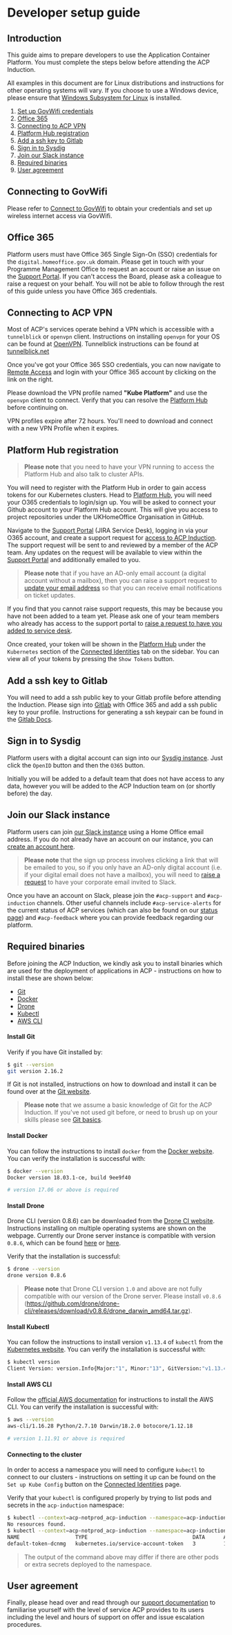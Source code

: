 # Developer setup guide
## Introduction

This guide aims to prepare developers to use the Application Container Platform. You must complete the steps below before attending the ACP Induction.

All examples in this document are for Linux distributions and instructions for other operating systems will vary. If you choose to use a Windows device, please ensure that [Windows Subsystem for Linux] is installed.

  1. [Set up GovWifi credentials](#connecting-to-govwifi)
  1. [Office 365](#office-365)
  1. [Connecting to ACP VPN](#connecting-to-acp-vpn)
  1. [Platform Hub registration](#platform-hub-registration)
  1. [Add a ssh key to Gitlab](#add-a-ssh-key-to-gitlab)
  1. [Sign in to Sysdig](#sign-in-to-sysdig)
  1. [Join our Slack instance](#join-our-slack-instance)
  1. [Required binaries](#required-binaries)
  1. [User agreement](#user-agreement)


## Connecting to GovWifi

Please refer to [Connect to GovWifi] to obtain your credentials and set up wireless internet access via GovWifi.

## Office 365

Platform users must have Office 365 Single Sign-On (SSO) credentials for the `digital.homeoffice.gov.uk` domain. Please get in touch with your Programme Management Office to request an account or raise an issue on the [Support Portal]. If you can't access the Board, please ask a colleague to raise a request on your behalf. You will not be able to follow through the rest of this guide unless you have Office 365 credentials.

## Connecting to ACP VPN

Most of ACP's services operate behind a VPN which is accessible with a `tunnelblick` or `openvpn` client. Instructions on installing `openvpn` for your OS can be found at [OpenVPN]. Tunnelblick instructions can be found at [tunnelblick.net](https://tunnelblick.net/)

Once you've got your Office 365 SSO credentials, you can now navigate to [Remote Access] and login with your Office 365 account by clicking on the link on the right.

Please download the VPN profile named **"Kube Platform"** and use the `openvpn` client to connect. Verify that you can resolve the [Platform Hub] before continuing on.

VPN profiles expire after 72 hours. You'll need to download and connect with a new VPN Profile when it expires.

## Platform Hub registration
> **Please note** that you need to have your VPN running to access the Platform Hub and also talk to cluster APIs.

You will need to register with the Platform Hub in order to gain access tokens for our Kubernetes clusters.
Head to [Platform Hub], you will need your O365 credentials to login/sign up. You will be asked to connect your Github account to your Platform Hub account. This will give you access to project repositories under the UKHomeOffice Organisation in GitHub.

Navigate to the [Support Portal] (JIRA Service Desk), logging in via your O365 account, and create a support request for [access to ACP Induction]. The support request will be sent to and reviewed by a member of the ACP team. Any updates on the request will be available to view within the [Support Portal] and additionally emailed to you.

> **Please note** that if you have an AD-only email account (a digital account without a mailbox), then you can raise a support request to [update your email address][update email request] so that you can receive email notifications on ticket updates.

If you find that you cannot raise support requests, this may be because you have not been added to a team yet. Please ask one of your team members who already has access to the support portal to [raise a request to have you added to service desk][add colleague to service desk].

Once created, your token will be shown in the [Platform Hub] under the `Kubernetes` section of the [Connected Identities] tab on the sidebar. You can view all of your tokens by pressing the `Show Tokens` button.

## Add a ssh key to Gitlab

You will need to add a ssh public key to your Gitlab profile before attending the Induction. Please sign into [Gitlab] with Office 365 and add a ssh public key to your profile. Instructions for generating a ssh keypair can be found in the [Gitlab Docs].

## Sign in to Sysdig

Platform users with a digital account can sign into our [Sysdig instance][sysdig]. Just click the `OpenID` button and then the `O365` button.

Initially you will be added to a default team that does not have access to any data, however you will be added to the ACP Induction team on (or shortly before) the day.

## Join our Slack instance

Platform users can join [our Slack instance][hod dsp slack] using a Home Office email address. If you do not already have an account on our instance, you can [create an account here][hod dsp slack sign up].

> **Please note** that the sign up process involves clicking a link that will be emailed to you, so if you only have an AD-only digital account (i.e. if your digital email does not have a mailbox), you will need to [raise a request][misc request form] to have your corporate email invited to Slack.

Once you have an account on Slack, please join the `#acp-support` and `#acp-induction` channels. Other useful channels include `#acp-service-alerts` for the current status of ACP services (which can also be found on our [status page][acp status page]) and `#acp-feedback` where you can provide feedback regarding our platform.

## Required binaries

Before joining the ACP Induction, we kindly ask you to install binaries which are used for the deployment of applications in ACP - instructions on how to install these are shown below:

  - [Git](#install-git)
  - [Docker](#install-docker)
  - [Drone](#install-drone)
  - [Kubectl](#install-kubectl)
  - [AWS CLI](#install-aws-cli)

#### Install Git

Verify if you have Git installed by:

```bash
$ git --version
git version 2.16.2
```

If Git is not installed, instructions on how to download and install it can be found over at the [Git website].

> **Please note** that we assume a basic knowledge of Git for the ACP Induction. If you've not used git before, or need to brush up on your skills please see [Git basics].

#### Install Docker

You can follow the instructions to install `docker` from the [Docker website]. You can verify the installation is successful with:

```bash
$ docker --version
Docker version 18.03.1-ce, build 9ee9f40

# version 17.06 or above is required
```

#### Install Drone

Drone CLI (version 0.8.6) can be downloaded from the [Drone CI website](https://docs.drone.io/cli/install/). Instructions installing on multiple operating systems are shown on the webpage. Currently our Drone server instance is compatible with version `0.8.6`, which can be found [here][drone cli github download] or [here][drone cli 0.8 docs].

Verify that the installation is successful:

```bash
$ drone --version
drone version 0.8.6
```

> **Please note** that Drone CLI version `1.0` and above are not fully compatible with our version of the Drone server. Please install `v0.8.6` (https://github.com/drone/drone-cli/releases/download/v0.8.6/drone_darwin_amd64.tar.gz).

#### Install Kubectl

You can follow the instructions to install version `v1.13.4` of `kubectl` from the [Kubernetes website][install kubectl]. You can verify the installation is successful with:

```bash
$ kubectl version
Client Version: version.Info{Major:"1", Minor:"13", GitVersion:"v1.13.4", GitCommit:"c27b913fddd1a6c480c229191a087698aa92f0b1", GitTreeState:"clean", BuildDate:"2019-02-28T13:37:52Z", GoVersion:"go1.11.5", Compiler:"gc", Platform:"linux/amd64"}
```

#### Install AWS CLI

Follow the [official AWS documentation] for instructions to install the AWS CLI. You can verify the installation is successful with:

```bash
$ aws --version
aws-cli/1.16.28 Python/2.7.10 Darwin/18.2.0 botocore/1.12.18

# version 1.11.91 or above is required
```

#### Connecting to the cluster

In order to access a namespace you will need to configure `kubectl` to connect to our clusters - instructions on setting it up can be found on the `Set up Kube Config` button on the [Connected Identities] page.

Verify that your `kubectl` is configured properly by trying to list pods and secrets in the `acp-induction` namespace:

```bash
$ kubectl --context=acp-notprod_acp-induction --namespace=acp-induction get pods
No resources found.
$ kubectl --context=acp-notprod_acp-induction --namespace=acp-induction get secrets
NAME                  TYPE                                  DATA      AGE
default-token-dcnmg   kubernetes.io/service-account-token   3         105d
```

> The output of the command above may differ if there are other pods or extra secrets deployed to the namespace.

## User agreement

Finally, please head over and read through our [support documentation] to familiarise yourself with the level of service ACP provides to its users including the level and hours of support on offer and issue escalation procedures.

[Remote Access]:https://access-acp.digital.homeoffice.gov.uk
[Windows Subsystem for Linux]:https://docs.microsoft.com/en-us/windows/wsl/about
[Connect to GovWifi]:https://www.gov.uk/government/collections/connect-to-govwifi
[OpenVPN]:https://openvpn.net/index.php/open-source/downloads.html
[Git website]:https://git-scm.com/
[Git basics]:https://git-scm.com/book/en/v2/Getting-Started-Git-Basics
[Gitlab]:https://gitlab.digital.homeoffice.gov.uk
[Gitlab Docs]:https://docs.gitlab.com/ee/ssh/
[Docker website]:https://docs.docker.com/engine/installation/
[install kubectl]:https://kubernetes.io/docs/tasks/tools/install-kubectl/
[Drone CI website]:http://docs.drone.io/cli-installation/
[releases page]:https://github.com/UKHomeOffice/kd/releases
[Platform Hub]:https://hub.acp.homeoffice.gov.uk/
[Support Portal]:https://support.acp.homeoffice.gov.uk/servicedesk
[access to ACP Induction]:https://support.acp.homeoffice.gov.uk/servicedesk/customer/portal/1/create/94
[Connected Identities]:https://hub.acp.homeoffice.gov.uk/identities
[support documentation]:https://gitlab.digital.homeoffice.gov.uk/acp-docs/acp-support
[official AWS documentation]:https://docs.aws.amazon.com/cli/latest/userguide/cli-chap-install.html
[drone cli github download]: https://github.com/drone/drone-cli/releases/tag/v0.8.6
[drone cli 0.8 docs]: https://0-8-0.docs.drone.io/cli-installation/
[add colleague to service desk]: https://support.acp.homeoffice.gov.uk/servicedesk/customer/portal/1/create/100
[update email request]: https://support.acp.homeoffice.gov.uk/servicedesk/customer/portal/1/create/98
[hod dsp slack]: https://hod-dsp.slack.com/
[hod dsp slack sign up]: https://hod-dsp.slack.com/signup/
[misc request form]: https://support.acp.homeoffice.gov.uk/servicedesk/customer/portal/1/create/118
[acp status page]: https://status.acp.homeoffice.gov.uk/
[sysdig]: https://sysdig.digital.homeoffice.gov.uk/
